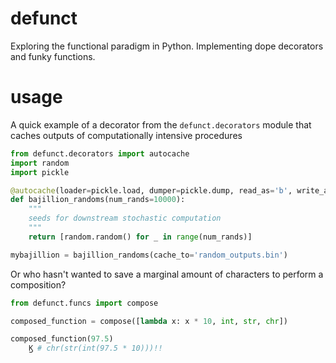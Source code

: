 # defunct
Exploring the functional paradigm in Python. Implementing dope decorators and funky functions.

# usage
A quick example of a decorator from the `defunct.decorators` module that caches 
outputs of computationally intensive procedures

```python
from defunct.decorators import autocache
import random 
import pickle

@autocache(loader=pickle.load, dumper=pickle.dump, read_as='b', write_as='b')
def bajillion_randoms(num_rands=10000):
    """
    seeds for downstream stochastic computation
    """
    return [random.random() for _ in range(num_rands)]    

mybajillion = bajillion_randoms(cache_to='random_outputs.bin')
```

Or who hasn't wanted to save a marginal amount of characters to perform a composition?

```python
from defunct.funcs import compose

composed_function = compose([lambda x: x * 10, int, str, chr])

composed_function(97.5)
    Ϗ # chr(str(int(97.5 * 10)))!!
```
